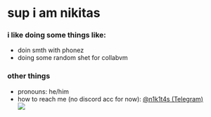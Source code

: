 # sup i am nikitas

### i like doing some things like:

- doin smth with phonez
- doing some random shet for collabvm

### other things

- pronouns: he/him
- how to reach me (no discord acc for now): [@n1k1t4s (Telegram)](https://t.me/n1k1t4s) <br>
![](https://komarev.com/ghpvc/?username=zanikitas)
